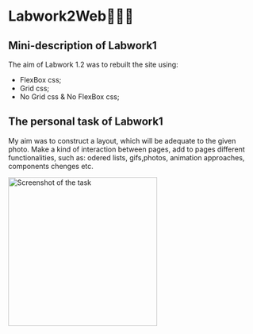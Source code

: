 # Labwork2Web👩🏽‍💻
## Mini-description of Labwork1
The aim of Labwork 1.2 was to rebuilt the site using:
- FlexBox css;
- Grid css;
- No Grid css & No FlexBox css;

## The personal task of Labwork1
My aim was to construct a layout, which will be adequate to the given photo. Make a kind of interaction between pages, add to pages different functionalities, such as: odered lists, gifs,photos, animation approaches, components chenges etc.
<p align="left">
  <img src="https://i.imgur.com/yAlXNlF.png" alt="Screenshot of the task" width="300" />
</p>
